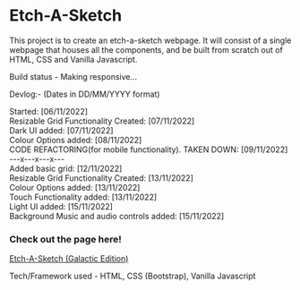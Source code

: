 # Etch-A-Sketch

This project is to create an etch-a-sketch webpage. It will consist of a single webpage that houses all the components, and be built from scratch out of HTML, CSS and Vanilla Javascript.

Build status - Making responsive...

Devlog:- (Dates in DD/MM/YYYY format)

Started: [06/11/2022]  
Resizable Grid Functionality Created: [07/11/2022]  
Dark UI added: [07/11/2022]  
Colour Options added: [08/11/2022]  
CODE REFACTORING(for mobile functionality). TAKEN DOWN: [09/11/2022]  
---x---x---x---  
Added basic grid: [12/11/2022]  
Resizable Grid Functionality Created: [13/11/2022]  
Colour Options added: [13/11/2022]  
Touch Functionality added: [13/11/2022]  
Light UI added: [15/11/2022]  
Background Music and audio controls added: [15/11/2022]  


### Check out the page here!
<a href = "https://mohanamisra.github.io/etch-a-sketch/">Etch-A-Sketch (Galactic Edition)</a>

Tech/Framework used - HTML, CSS (Bootstrap), Vanilla Javascript
